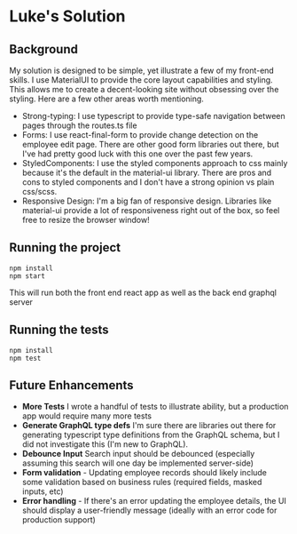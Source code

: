 # Luke's Solution

## Background

My solution is designed to be simple, yet illustrate a few of my front-end skills. I use MaterialUI to provide the core layout capabilities and styling. This allows me to create a decent-looking site without obsessing over the styling. Here are a few other areas worth mentioning.

- Strong-typing: I use typescript to provide type-safe navigation between pages through the routes.ts file
- Forms: I use react-final-form to provide change detection on the employee edit page. There are other good form libraries out there, but I've had pretty good luck with this one over the past few years.
- StyledComponents: I use the styled components approach to css mainly because it's the default in the material-ui library. There are pros and cons to styled components and I don't have a strong opinion vs plain css/scss.
- Responsive Design: I'm a big fan of responsive design. Libraries like material-ui provide a lot of responsiveness right out of the box, so feel free to resize the browser window!

## Running the project

```console
npm install
npm start
```

This will run both the front end react app as well as the back end graphql server

## Running the tests

```console
npm install
npm test
```

## Future Enhancements

- **More Tests** I wrote a handful of tests to illustrate ability, but a production app would require many more tests
- **Generate GraphQL type defs** I'm sure there are libraries out there for generating typescript type definitions from the GraphQL schema, but I did not investigate this (I'm new to GraphQL).
- **Debounce Input** Search input should be debounced (especially assuming this search will one day be implemented server-side)
- **Form validation** - Updating employee records should likely include some validation based on business rules (required fields, masked inputs, etc)
- **Error handling** - If there's an error updating the employee details, the UI should display a user-friendly message (ideally with an error code for production support)
